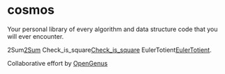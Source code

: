 # cosmos
Your personal library of every algorithm and data structure code that you will ever encounter.

2Sum[2Sum](https://github.com/OpenGenus/cosmos/tree/master/code/mathematical-algorithms/2Sum)
Check_is_square[Check_is_square](https://github.com/OpenGenus/cosmos/tree/master/code/mathematical-algorithms/Check_is_square)
EulerTotient[EulerTotient](https://github.com/OpenGenus/cosmos/tree/master/code/mathematical-algorithms/EulerTotient).

Collaborative effort by [OpenGenus](https://github.com/opengenus)
